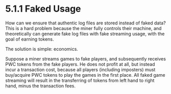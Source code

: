 # 5.1.1 Faked Usage

How can we ensure that authentic log files are stored instead of faked data? This is a hard problem because the miner fully controls their machine, and theoretically can generate fake log files with fake streaming usage, with the goal of earning tokens.

The solution is simple: economics.

Suppose a miner streams games to fake players, and subsequently receives PWC tokens from the fake players. He does not profit at all, but instead incur a transaction cost, because all players (including imposters) must buy/acquire PWC tokens to play the games in the first place. All faked game streaming will result in the transferring of tokens from left hand to right hand, minus the transaction fees.
